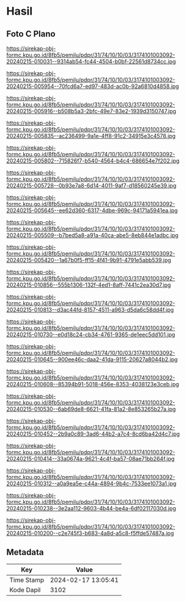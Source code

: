 # Hasil

## Foto C Plano

https://sirekap-obj-formc.kpu.go.id/8fb5/pemilu/pdpr/31/74/10/10/03/3174101003092-20240215-010031--9314ab54-fc44-4504-b0bf-22561d8734cc.jpg

https://sirekap-obj-formc.kpu.go.id/8fb5/pemilu/pdpr/31/74/10/10/03/3174101003092-20240215-005954--70fcd6a7-ed97-483d-ac0b-92a6810d4858.jpg

https://sirekap-obj-formc.kpu.go.id/8fb5/pemilu/pdpr/31/74/10/10/03/3174101003092-20240215-005916--b508b5a3-2bfc-49e7-83e2-1939d3150747.jpg

https://sirekap-obj-formc.kpu.go.id/8fb5/pemilu/pdpr/31/74/10/10/03/3174101003092-20240215-005835--ac236499-9a1e-4ff8-91c2-34915e3c4578.jpg

https://sirekap-obj-formc.kpu.go.id/8fb5/pemilu/pdpr/31/74/10/10/03/3174101003092-20240215-005802--715826f7-b540-4564-b4c4-686654e7f202.jpg

https://sirekap-obj-formc.kpu.go.id/8fb5/pemilu/pdpr/31/74/10/10/03/3174101003092-20240215-005728--0b93e7a8-6d14-4011-9af7-d18560245e39.jpg

https://sirekap-obj-formc.kpu.go.id/8fb5/pemilu/pdpr/31/74/10/10/03/3174101003092-20240215-005645--ee62d360-6317-4dbe-969c-94171a5941ea.jpg

https://sirekap-obj-formc.kpu.go.id/8fb5/pemilu/pdpr/31/74/10/10/03/3174101003092-20240215-005509--b7bed5a8-a91a-40ca-abe5-8eb844e1adbc.jpg

https://sirekap-obj-formc.kpu.go.id/8fb5/pemilu/pdpr/31/74/10/10/03/3174101003092-20240215-005420--1a67b0f5-ff15-4f41-9b91-4791e5abb539.jpg

https://sirekap-obj-formc.kpu.go.id/8fb5/pemilu/pdpr/31/74/10/10/03/3174101003092-20240215-010856--555b1306-132f-4ed1-8aff-7441c2ea30d7.jpg

https://sirekap-obj-formc.kpu.go.id/8fb5/pemilu/pdpr/31/74/10/10/03/3174101003092-20240215-010813--d3ac44fd-8157-4511-a963-d5da6c58dd4f.jpg

https://sirekap-obj-formc.kpu.go.id/8fb5/pemilu/pdpr/31/74/10/10/03/3174101003092-20240215-010730--e0d18c24-cb34-4761-9365-de1eec5dd101.jpg

https://sirekap-obj-formc.kpu.go.id/8fb5/pemilu/pdpr/31/74/10/10/03/3174101003092-20240215-010645--900ee46c-daa2-41da-9115-20627a8044b2.jpg

https://sirekap-obj-formc.kpu.go.id/8fb5/pemilu/pdpr/31/74/10/10/03/3174101003092-20240215-010608--85394b91-5018-456e-8353-4038123e3ceb.jpg

https://sirekap-obj-formc.kpu.go.id/8fb5/pemilu/pdpr/31/74/10/10/03/3174101003092-20240215-010530--6ab69de8-6621-41fa-81a2-8e853265b27a.jpg

https://sirekap-obj-formc.kpu.go.id/8fb5/pemilu/pdpr/31/74/10/10/03/3174101003092-20240215-010452--2b9a0c89-3ad6-44b2-a7c4-8cd6ba42d4c7.jpg

https://sirekap-obj-formc.kpu.go.id/8fb5/pemilu/pdpr/31/74/10/10/03/3174101003092-20240215-010414--33a0674a-9621-4c4f-ba57-08ae71bb264f.jpg

https://sirekap-obj-formc.kpu.go.id/8fb5/pemilu/pdpr/31/74/10/10/03/3174101003092-20240215-010312--a0a9ea5e-c44a-4894-9b4c-7533ee1073a1.jpg

https://sirekap-obj-formc.kpu.go.id/8fb5/pemilu/pdpr/31/74/10/10/03/3174101003092-20240215-010238--3e2aa112-9603-4b44-be4a-6df02117030d.jpg

https://sirekap-obj-formc.kpu.go.id/8fb5/pemilu/pdpr/31/74/10/10/03/3174101003092-20240215-010200--c2e745f3-b683-4a8d-a5c8-f5ffde57487a.jpg


## Metadata

| Key        | Value               |
| ---------- | ------------------- |
| Time Stamp | 2024-02-17 13:05:41 |
| Kode Dapil | 3102                |



